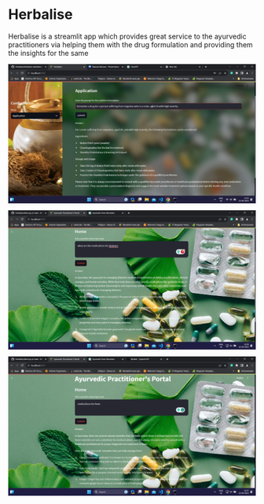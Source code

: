 # Herbalise
Herbalise is a streamlit app which provides great service to the ayurvedic practitioners via helping them with the drug formulation and providing them the insights for the same
<p align="center"><img align="center" src="https://github.com/Adore9303/Herbalise/blob/108d85bab68c4faddf9537a446711e15f00185ee/image-1.jpg" alt="adore9303" /></p>
<p align="center"><img align="center" src="https://github.com/Adore9303/Herbalise/blob/108d85bab68c4faddf9537a446711e15f00185ee/image-2.jpg" alt="adore9303" /></p>
<p align="center"><img align="center" src="https://github.com/Adore9303/Herbalise/blob/108d85bab68c4faddf9537a446711e15f00185ee/image-3.jpg" alt="adore9303" /></p>
